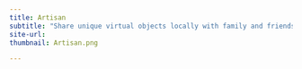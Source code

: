 ```yaml
---
title: Artisan
subtitle: "Share unique virtual objects locally with family and friends using Augmented Reality"
site-url:
thumbnail: Artisan.png

---
```

